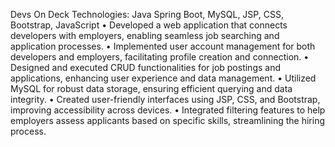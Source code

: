 
Devs On Deck
Technologies: Java Spring Boot, MySQL, JSP, CSS, Bootstrap, JavaScript
• Developed a web application that connects developers with employers, enabling seamless job searching and application processes.
• Implemented user account management for both developers and employers, facilitating profile creation and connection.
• Designed and executed CRUD functionalities for job postings and applications, enhancing user experience and data management.
• Utilized MySQL for robust data storage, ensuring efficient querying and data integrity.
• Created user-friendly interfaces using JSP, CSS, and Bootstrap, improving accessibility across devices.
• Integrated filtering features to help employers assess applicants based on specific skills, streamlining the hiring process.

